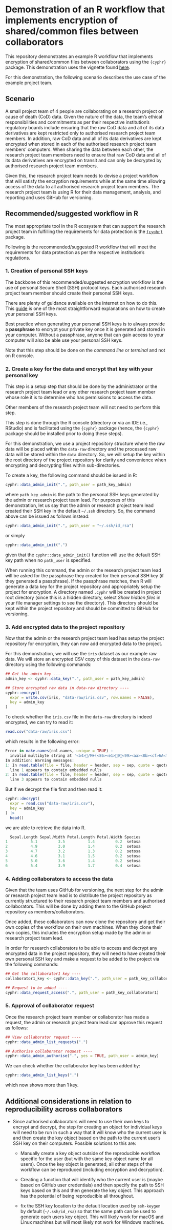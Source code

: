 
<!-- README.md is generated from README.Rmd. Please edit that file -->

# Demonstration of an R workflow that implements encryption of shared/common files between collaborators

<!-- badges: start -->

<!-- badges: end -->

This repository demonstrates an example R workflow that implements
encryption of shared/common files between collaborators using the
`{cyphr}` package. This demonstration uses the vignette found
[here](https://docs.ropensci.org/cyphr/articles/data.html).

For this demonstration, the following scenario describes the use case of
the example project team.

## Scenario

A small project team of 4 people are collaborating on a research project
on cause of death (CoD) data. Given the nature of the data, the team’s
ethical responsibilities and commitments as per their respective
institution’s regulatory boards include ensuring that the raw CoD data
and all of its data derivatives are kept restricted only to authorised
research project team members. In addition, raw CoD data and all of its
data derivatives are kept encrypted when stored in each of the
authorised research project team members’ computers. When sharing the
data between each other, the research project team members need to
ensure that raw CoD data and all of its data derivatives are encrypted
on transit and can only be decrypted by authorised research project team
members.

Given this, the research project team needs to devise a project workflow
that will satisfy the encryption requirements while at the same time
allowing access of the data to all authorised research project team
members. The research project team is using R for their data management,
analysis, and reporting and uses GitHub for versioning.

## Recommended/suggested workflow in R

The most appropriate tool in the R ecosystem that can support the
research project team in fulfilling the requirements for data protection
is the [`{cyphr}`](https://docs.ropensci.org/cyphr/) package.

Following is the recommended/suggested R workflow that will meet the
requirements for data protection as per the respective institution’s
regulations.

### 1\. Creation of personal SSH keys

The backbone of this recommended/suggested encryption workflow is the
use of personal Secure Shell (SSH) protocol keys. Each authorised
research project team member should create their personal SSH keys.

There are plenty of guidance available on the internet on how to do
this. This
[guide](https://docs.digitalocean.com/products/droplets/how-to/add-ssh-keys/create-with-openssh/)
is one of the most straightforward explanations on how to create your
personal SSH keys.

Best practice when generating your personal SSH keys is to always
provide a **passphrase** to encrypt your private key once it is
generated and stored in your computer. Without a passphrase, anyone that
can gain access to your computer will also be able use your personal SSH
keys.

Note that this step should be done on the *command line* or *terminal*
and not on R console.

### 2\. Create a key for the data and encrypt that key with your personal key

This step is a setup step that should be done by the administrator or
the research project team lead or any other research project team member
whose role it is to determine who has permissions to access the data.

Other members of the research project team will not need to perform this
step.

This step is done through the R console (directory or via an IDE i.e.,
RStudio) and is facilitated using the `{cyphr}` package (hence, the
`{cyphr}` package should be installed prior to doing these steps).

For this demonstration, we use a project repository structure where the
raw data will be placed within the `data-raw` directory and the
processed raw data will be stored within the `data` directory. So, we
will setup the key within the root directory of the project repository
for clarity and convenience when encrypting and decrypting files within
sub-directories.

To create a key, the following command should be issued in R:

``` r
cyphr::data_admin_init(".", path_user = path_key_admin)
```

where `path_key_admin` is the path to the personal SSH keys generated by
the admin or research project team lead. For purposes of this
demonstration, let us say that the admin or research project team lead
created their SSH key in the default `~/.ssh` directory. So, the command
above can be issued as follows instead:

``` r
cyphr::data_admin_init(".", path_user = "~/.ssh/id_rsa")
```

or simply

``` r
cyphr::data_admin_init(".")
```

given that the `cyphr::data_admin_init()` function will use the default
SSH key path when no `path_user` is specified.

When running this command, the admin or the research project team lead
will be asked for the passphrase they created for their personal SSH key
(if they generated a passphrase). If the passphrase matches, then R will
generate a data key for the project repository and appropriately setup
the project for encryption. A directory named `.cyphr` will be created
in project root directory (since this is a hidden directory, select
*Show hidden files* in your file manager settings to see the directory).
This directory should be kept within the project repository and should
be committed to GitHub for versioning.

### 3\. Add encrypted data to the project repository

Now that the admin or the research project team lead has setup the
project repository for encryption, they can now add encrypted data to
the project.

For this demonstration, we will use the `iris` dataset as our example
raw data. We will store an encrypted CSV copy of this dataset in the
`data-raw` directory using the following commands:

``` r
## Get the admin key ----
admin_key <- cyphr::data_key(".", path_user = path_key_admin)

## Store encrypted raw data in data-raw directory ----
cyphr::encrypt(
  expr = write.csv(iris, "data-raw/iris.csv", row.names = FALSE),
  key = admin_key
)
```

To check whether the `iris.csv` file in the `data-raw` directory is
indeed encrypted, we can try to read it:

``` r
read.csv("data-raw/iris.csv")
```

which results in the following error:

``` r
Error in make.names(col.names, unique = TRUE) : 
  invalid multibyte string at '<b4>/M+(<86><e1>9<99><aa><8b><cf>6A<f5>F~<bd><ff<9a><f5><92>t5<ef>{`<96><e0><92>iP<e1><bd>'
In addition: Warning messages:
1: In read.table(file = file, header = header, sep = sep, quote = quote,  :
  line 1 appears to contain embedded nulls
2: In read.table(file = file, header = header, sep = sep, quote = quote,  :
  line 3 appears to contain embedded nulls
```

But if we decrypt the file first and then read it:

``` r
cyphr::decrypt(
  expr = read.csv("data-raw/iris.csv"),
  key = admin_key
) |>
  head()
```

we are able to retrieve the data into R.

``` r
  Sepal.Length Sepal.Width Petal.Length Petal.Width Species
1          5.1         3.5          1.4         0.2  setosa
2          4.9         3.0          1.4         0.2  setosa
3          4.7         3.2          1.3         0.2  setosa
4          4.6         3.1          1.5         0.2  setosa
5          5.0         3.6          1.4         0.2  setosa
6          5.4         3.9          1.7         0.4  setosa
```

### 4\. Adding collaborators to access the data

Given that the team uses GitHub for versioning, the next step for the
admin or research project team lead is to distribute the project
repository as currently structured to their research project team
members and authorised collaborators. This will be done by adding them
to the GitHub project repository as members/collaborators.

Once added, these collaborators can now clone the repository and get
their own copies of the workflow on their own machines. When they clone
their own copies, this includes the encryption setup made by the admin
or research project team lead.

In order for research collaborators to be able to access and decrypt any
encrypted data in the project repository, they will need to have created
their own personal SSH key and make a request to be added to the project
via the following commands:

``` r
## Get the collaborator1 key ----
collaborator1_key <- cyphr::data_key(".", path_user = path_key_collaborator1)

## Request to be added ----
cyphr::data_request_access(".", path_user = path_key_collaborator1)
```

### 5\. Approval of collaborator request

Once the research project team member or collaborator has made a
request, the admin or research project team lead can approve this
request as follows:

``` r
## View collaborator request ----
cyphr::data_admin_list_requests(".")

## Authorise collaborator request ----
cyphr::data_admin_authorise(".", yes = TRUE, path_user = admin_key)
```

We can check whether the collaborator key has been added by:

``` r
cyphr::data_admin_list_keys(".")
```

which now shows more than 1 key.

## Additional considerations in relation to reproducibility across collaborators

  - Since authorised collaborators will need to use their own keys to
    encrypt and decrypt, the step for creating an object for individual
    keys will need to be run in such a way that it will know who the
    current user is and then create the key object based on the path to
    the current user’s SSH key on their computers. Possible solutions to
    this are:
    
      - Manually create a key object outside of the reproducible
        workflow specific for the user (but with the same key object
        name for all users). Once the key object is generated, all other
        steps of the workflow can be reproduced (including encryption
        and decryption).
    
      - Creating a function that will identify who the current user is
        (maybe based on GitHub user credentials) and then specify the
        path to SSH keys based on this and then generate the key object.
        This approach has the potential of being reproducible all
        throughout.
    
      - fix the SSH key location to the default location used by
        `ssh-keygen` by default (`~/.ssh/id_rsa`) so that the same path
        can be used to generate each users key object. This will likely
        work for macOS and Linux machines but will most likely not work
        for Windows machines.
